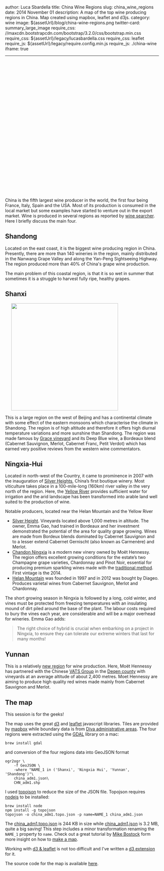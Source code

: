 author: Luca Sbardella
title: China Wine Regions
slug: china_wine_regions
date: 2014 November 01
description: A map of the top wine producing regions in China. Map created using mapbox, leaflet and d3js.
category: wine
image: ${assetUrl}/blog/china-wine-regions.png
twitter-card: summary_large_image
require_css: //maxcdn.bootstrapcdn.com/bootstrap/3.2.0/css/bootstrap.min.css
require_css: ${assetUrl}/legacy/lucasbardella.css
require_css: leaflet
require_js: ${assetUrl}/legacy/require.config.min.js
require_js: ./china-wine
iframe: true

---

<div data-options='chinamap' style="height: 400px"
data-src="${assetUrl}/blog/china_adm1.topo.json" data-giotto-chart></div>
<br>
<br>

China is the fifth largest wine producer in the world, the first four being France, Italy, Spain and the USA. Most of its production is consumed in the local market but some
examples have started to venture out in the export market.
Wine is produced in several regions as reported by
[wine searcher](http://www.wine-searcher.com/regions-china).
Here I briefly discuss the main four.

## Shandong

Located on the east coast, it is the biggest wine producing region in China.
Presently, there are more than 140 wineries in the region, mainly distributed
in the Nanwang Grape Valley and along the Yan-Peng Sightseeing Highway.
The region produced more than 40% of China's grape wine production.

The main problem of this coastal region, is that it is so wet in summer that
sometimes it is a struggle to harvest fully ripe, healthy grapes.

## Shanxi

<img src="${assetUrl}/blog/grace-deep-blue-several-bottles.jpg"
class="pull-right img-rounded" style="width: 350px; margin-left: 20px">

This is a large region on the west of Beijing and has a continental climate
with some effect of the eastern monsoons which characterise the climate in
Shandong. The region is of high altitude and therefore it offers high diurnal
temperature variations and more sunshine than Shandong.
The region was made famous by [Grace vineyard](http://www.grace-vineyard.com/?lang=en)
and its Deep Blue wine, a Bordeaux blend (Cabernet Sauvignon, Merlot, Cabernet Franc,
Petit Verdot) which has earned very positive reviews from the western wine
commentators.

## Ningxia-Hui

Located in north-west of the Country, it came to prominence in 2007
with the inauguration of [Silver Heights](http://www.silverheights.com.cn/),
China’s first boutique winery.
Most viticulture takes place in a 100-mile-long (160km) river valley in the
very north of the region. Here, the [Yellow River](http://en.wikipedia.org/wiki/Yellow_River)
provides sufficient water
for irrigation and the arid landscape has been transformed into arable land
well suited to the production of wine.

Notable producers, located near the Helan Mountain and the Yellow River

- [Silver Height](http://www.silverheights.com.cn/). Vineyards located above 1,000 metres in altitude. The owner, Emma Gao, had trained in Bordeaux and her investment demonstrated the potential of the area for quality grape growing. Wines are made from Bordeux blends dominated by Cabernet Sauvignon and to a lesser extend Cabernet Gernischt (also known as Carmenère) and Merlot.
- [Chandon Ningxia](http://www.lvmh.com/the-group/lvmh-companies-and-brands/wines-spirits/domaine-chandon-china) is a modern new vinery owned by Moët Hennessy. The region offers excellent growing conditions for the estate’s two Champagne grape varieties, Chardonnay and Pinot Noir, essential for producing premium sparkling wines made with the [traditional method](http://en.wikipedia.org/wiki/Sparkling_wine_production). First vintage is the 2014.
- [Helan Mountain](http://www.helanmountain.com/) was founded in 1997 and in 2012 was bought by Diageo. Produces varietal wines from Cabernet Sauvignon, Merlot and Chardonnay.

The short growing season in Ningxia is followed by a long, cold winter, and vines
must be protected from freezing temperatures with an insulating mound of
dirt piled around the base of the plant.
The labour costs required to bury the vines each year, are considerable and will
be a major overhead for wineries.
Emma Gao adds:

> The right choice of hybrid is crucial when embarking on a project in Ningxia, to ensure they can tolerate our extreme winters that last for many months!

## Yunnan

This is a relatively [new region](http://www.jancisrobinson.com/articles/chinas-new-wine-frontier)
for wine production. Here,
Moët Hennessy has partnered with the Chinese
[VATS Group](http://www.vats.com.cn/) in the [Deqen county](http://www.vats.com.cn/en/2xwzx_1hzxw_1jtxw_xx.aspx?news_id=11393)
with vineyards at an average altitude of about 2,400 metres.
Moet Hennessy are aiming to produce high
quality red wines made mainly from Cabernet Sauvignon and Merlot.

## The map

This session is for the geeks!

The map uses the great [d3](https://d3js.org/) and [leaflet](http://leafletjs.com/)
javascript libraries. Tiles are provided by [mapbox](https://www.mapbox.com/) while boundary data is from
[Diva administrative areas](http://www.diva-gis.org/gdata).
The four regions were extracted using the [GDAL](http://www.gdal.org/) library on a mac:

    brew install gdal

and conversion of the four regions data into GeoJSON format

    ogr2ogr \
        -f GeoJSON \
        -where "NAME_1 in ('Shanxi', 'Ningxia Hui', 'Yunnan', 'Shandong')"\
        china_adm1.json\
        CHN_adm1.shp

I used [topojson](https://github.com/mbostock/topojson/wiki) to reduce the size of the
JSON file. Topojson requires [nodejs](http://nodejs.org/) to be installed:

    brew install node
    npm install -g topojson
    topojson -o china_adm1.topo.json -p name=NAME_1 china_adm1.json

The <a href="${assetUrl}/blog/china_adm1.topo.json" target="_self">china_adm1.topo.json</a> is 244 KB in size while
<a href="${assetUrl}/blog/china_adm1.json" target="_self">china_adm1.json</a> is 3.2 MB,
quite a big saving! This step includes a minor transformation renaming the `NAME_1`
property to `name`. Check out a great tutorial by [Mike Bostock](http://bost.ocks.org/mike/)
form more insight on how to [make a map](http://bost.ocks.org/mike/map/).

Working with [d3 & leaflet](http://bost.ocks.org/mike/leaflet/) is not too
difficult and I've written a [d3 extension](http://quantmind.github.io/d3ext/examples/leaflet)
for it.

The source code for the map is available <a href="${assetUrl}/lab/china-wine.js" target="_self">here</a>.
